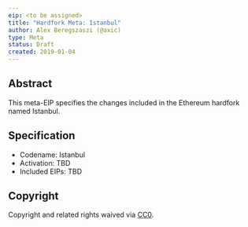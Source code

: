 ```yaml
---
eip: <to be assigned>
title: "Hardfork Meta: Istanbul"
author: Alex Beregszaszi (@axic)
type: Meta
status: Draft
created: 2019-01-04
---
```


## Abstract

This meta-EIP specifies the changes included in the Ethereum hardfork named Istanbul.

## Specification

- Codename: Istanbul
- Activation: TBD
- Included EIPs: TBD

## Copyright

Copyright and related rights waived via [CC0](https://creativecommons.org/publicdomain/zero/1.0/).

